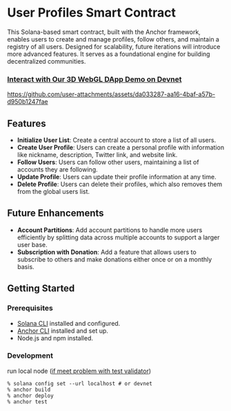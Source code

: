# User Profiles Smart Contract

This Solana-based smart contract, built with the Anchor framework, enables users to create and manage profiles, follow others, and maintain a registry of all users. Designed for scalability, future iterations will introduce more advanced features. It serves as a foundational engine for building decentralized communities.

### [Interact with Our 3D WebGL DApp Demo on Devnet](https://users.ekza.io/)
https://github.com/user-attachments/assets/da033287-aa16-4baf-a57b-d950b1247fae




## Features

- **Initialize User List**: Create a central account to store a list of all users.
- **Create User Profile**: Users can create a personal profile with information like nickname, description, Twitter link, and website link.
- **Follow Users**: Users can follow other users, maintaining a list of accounts they are following.
- **Update Profile**: Users can update their profile information at any time.
- **Delete Profile**: Users can delete their profiles, which also removes them from the global users list.

## Future Enhancements

- **Account Partitions**: Add account partitions to handle more users efficiently by splitting data across multiple accounts to support a larger user base.
- **Subscription with Donation**: Add a feature that allows users to subscribe to others and make donations either once or on a monthly basis.

## Getting Started

### Prerequisites
- [Solana CLI](https://docs.solana.com/cli/install-solana-cli-tools) installed and configured.
- [Anchor CLI](https://www.anchor-lang.com/docs/installation) installed and set up.
- Node.js and npm installed.

### Development
run local node ([if meet problem with test validator](https://github.com/solana-labs/solana/issues/28899#issuecomment-1694152935))
```
% solana config set --url localhost # or devnet
% anchor build 
% anchor deploy
% anchor test
```
